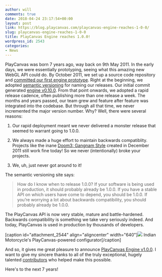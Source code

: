 ```yaml
---
author: will
comments: true
date: 2018-04-24 23:17:54+00:00
layout: post
link: https://blog.playcanvas.com/playcanvas-engine-reaches-1-0-0/
slug: playcanvas-engine-reaches-1-0-0
title: PlayCanvas Engine reaches 1.0.0!
wordpress_id: 2543
categories:
- News
---
```


PlayCanvas was born 7 years ago, way back on 9th May 2011. In the early days, we were essentially prototyping, seeing what this amazing new WebGL API could do. By October 2011, we set up a source code repository and [committed our first engine prototype](https://github.com/playcanvas/engine/commit/e5bf014e). Right at the beginning, we adopted [semantic versioning](https://semver.org/) for naming our releases. Our initial commit generated [engine v0.10.0](http://code.playcanvas.com/playcanvas-0.10.0.js). From that point onwards, we adopted a rapid release cadence, often publishing more than one release a week. The months and years passed, our team grew and feature after feature was integrated into the codebase. But through all that time, we never incremented the major version number. Why? Well, there were several reasons:



 	
  1. Our rapid deployment meant we never delivered a monster release that seemed to warrant going to 1.0.0.

 	
  2. We always made a huge effort to maintain backwards compatiblity. Projects like the inane [Doom3: Gangnam Style](https://playcanvas.com/project/23/overview/doom3-gangnam-style) created in December 2011 still work fine today! So we never (intentionally) broke your projects.

 	
  3. We, uh, just never got around to it!


The semantic versioning site says:


<blockquote>How do I know when to release 1.0.0?
If your software is being used in production, it should probably already be 1.0.0. If you have a stable API on which users have come to depend, you should be 1.0.0. If you’re worrying a lot about backwards compatibility, you should probably already be 1.0.0.</blockquote>


The PlayCanvas API is now very stable, mature and battle-hardened. Backwards compatibility is something we take very seriously indeed. And today, PlayCanvas is used in production by thousands of developers.

[caption id="attachment_2544" align="aligncenter" width="640"][![](https://blog.playcanvas.com/wp-content/uploads/2018/04/indian_motorcycles-1024x618.png)](https://www.indianmotorcycle.com/en-us/chieftain-elite-black-hills-silver/build/) Indian Motorcycle's PlayCanvas-powered configurator[/caption]

And so, it gives me great pleasure to announce [PlayCanvas Engine v1.0.0](https://github.com/playcanvas/engine/releases/tag/v1.0.0). I want to give my sincere thanks to all of the truly exceptional, hugely talented [contributors](https://github.com/playcanvas/engine/graphs/contributors) who helped make this possible.

Here's to the next 7 years!
